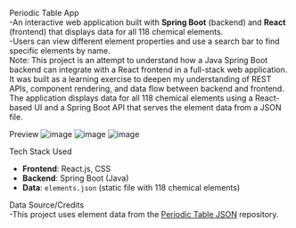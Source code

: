 Periodic Table App  
-An interactive web application built with **Spring Boot** (backend) and **React** (frontend) that displays data for all 118 chemical elements.  
-Users can view different element properties and use a search bar to find specific elements by name.  
Note:
    This project is an attempt to understand how a Java Spring Boot backend can integrate with a React frontend in a full-stack web application.  
    It was built as a learning exercise to deepen my understanding of REST APIs, component rendering, and data flow between backend and frontend.  
    The application displays data for all 118 chemical elements using a React-based UI and a Spring Boot API that serves the element data from a JSON file.  

Preview
![image](https://github.com/user-attachments/assets/31b9ae09-6ca2-419f-bfc7-e3cf433780a2)
![image](https://github.com/user-attachments/assets/36b6fa75-45d0-4c9e-86a0-0f3561677e79)
![image](https://github.com/user-attachments/assets/debb595d-48ab-40e0-9327-1c05a9c83d04)

Tech Stack Used
- **Frontend**: React.js, CSS  
- **Backend**: Spring Boot (Java)  
- **Data**: `elements.json` (static file with 118 chemical elements)  

Data Source/Credits  
-This project uses element data from the [Periodic Table JSON](https://github.com/Bowserinator/Periodic-Table-JSON) repository.  





